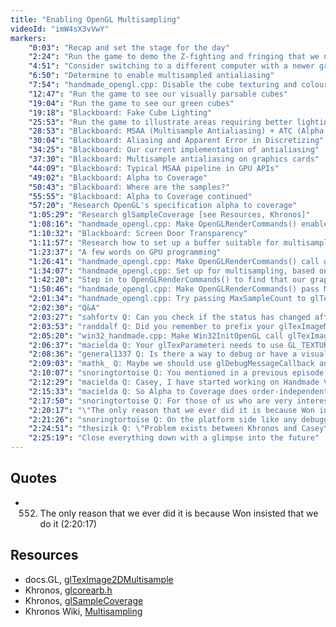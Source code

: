 ```yaml
---
title: "Enabling OpenGL Multisampling"
videoId: "imW4sX3vVwY"
markers:
    "0:03": "Recap and set the stage for the day"
    "2:24": "Run the game to demo the Z-fighting and fringing that we need to eliminate"
    "4:51": "Consider switching to a different computer with a newer graphics card"
    "6:50": "Determine to enable multisampled antialiasing"
    "7:54": "handmade_opengl.cpp: Disable the cube texturing and colour the sides of the cubes in a gradient"
    "12:47": "Run the game to see our visually parsable cubes"
    "19:04": "Run the game to see our green cubes"
    "19:18": "Blackboard: Fake Cube Lighting"
    "25:53": "Run the game to illustrate areas requiring better lighting"
    "28:53": "Blackboard: MSAA (Multisample Antialiasing) + ATC (Alpha to Coverage)"
    "30:04": "Blackboard: Aliasing and Apparent Error in Discretizing"
    "34:25": "Blackboard: Our current implementation of antialiasing"
    "37:30": "Blackboard: Multisample antialiasing on graphics cards"
    "44:09": "Blackboard: Typical MSAA pipeline in GPU APIs"
    "49:02": "Blackboard: Alpha to Coverage"
    "50:43": "Blackboard: Where are the samples?"
    "55:55": "Blackboard: Alpha to Coverage continued"
    "57:20": "Research OpenGL's specification alpha to coverage"
    "1:05:29": "Research glSampleCoverage [see Resources, Khronos]"
    "1:08:16": "handmade_opengl.cpp: Make OpenGLRenderCommands() enable GL_SAMPLE_ALPHA_TO_COVERAGE, GL_SAMPLE_ALPHA_TO_ONE and GL_MULTISAMPLE"
    "1:10:32": "Blackboard: Screen Door Transparency"
    "1:11:57": "Research how to set up a buffer suitable for multisampling [see Resources, docs.GL]"
    "1:23:37": "A few words on GPU programming"
    "1:26:41": "handmade_opengl.cpp: Make OpenGLRenderCommands() call glTexImage2DMultisample()"
    "1:34:07": "handmade_opengl.cpp: Set up for multisampling, based on glcorearb.h [see Resources, Khronos]"
    "1:42:20": "Step in to OpenGLRenderCommands() to find that our graphics card may not support multisampling [see Resources, Khronos Wiki]"
    "1:50:46": "handmade_opengl.cpp: Make OpenGLRenderCommands() pass MaxSampleCount - 1 to glTexImage2DMultisample(), and step in to find that we have 8x multisampling, but that it is not working properly"
    "2:01:34": "handmade_opengl.cpp: Try passing MaxSampleCount to glTexImage2DMultisample(), and run the game to find that it works"
    "2:02:30": "Q&A"
    "2:03:27": "sahfortv Q: Can you check if the status has changed after updating bind texture?"
    "2:03:53": "randdalf Q: Did you remember to prefix your glTexImageMultisample2D with a WINAPI) (aka __stdcall prefix)? That's usually the cause of access violations for me"
    "2:05:20": "win32_handmade.cpp: Make Win32InitOpenGL call glTexImage2DMultisample()"
    "2:06:37": "macielda Q: Your glTexParameteri needs to use GL_TEXTURE_2D_MULTISAMPLE instead of GL_TEXTURE_2D"
    "2:08:36": "general1337 Q: Is there a way to debug or have a visual example of the multisampling process?"
    "2:09:03": "mathk_ Q: Maybe we should use glDebugMessageCallback and glEnable(GL_DEBUG_SYNCHRONOUS) sometime, then we can assert in the callback and are able to see just where we gl error in the debugger"
    "2:10:07": "snoringtortoise Q: You mentioned in a previous episode that one of the reasons for moving to 3D was due to performance concerns with the sorting. Would it have been a viable alternative to keep the sorting results in permanent storage and then each frame only re-sort the entities that have moved? Just considering that many entities like trees and traversables don't move"
    "2:12:29": "macielda Q: Casey, I have started working on Handmade Vulkan port earlier today, is that okay? I got it to initialize properly and have done some groundwork for outputting rects. My current plan is to work on it this week"
    "2:15:33": "macielda Q: So Alpha to Coverage does order-independent transparency just like that? Any serious limitations you can think of?"
    "2:17:50": "snoringtortoise Q: For those of us who are very interested in engine development, what are some of the more advanced platform features that you would recommend investigating?"
    "2:20:17": "\"The only reason that we ever did it is because Won insisted that we do it\" (!quote 552)"
    "2:21:26": "snoringtortoise Q: On the platform side like any debugging features, you mentioned a while ago that 1935's engine was light years ahead in that it is far more advanced"
    "2:24:51": "thesizik Q: \"Problem exists between Khronos and Casey\"?"
    "2:25:19": "Close everything down with a glimpse into the future"
---
```


## Quotes

* 552. The only reason that we ever did it is because Won insisted that we do it (2:20:17)

## Resources

* docs.GL, [glTexImage2DMultisample](http://docs.gl/gl3/glTexImage2DMultisample)
* Khronos, [glcorearb.h](https://www.khronos.org/registry/OpenGL/api/GL/glcorearb.h)
* Khronos, [glSampleCoverage](https://www.khronos.org/registry/OpenGL-Refpages/es1.1/xhtml/glSampleCoverage.xml)
* Khronos Wiki, [Multisampling](https://www.khronos.org/opengl/wiki/Multisampling)
